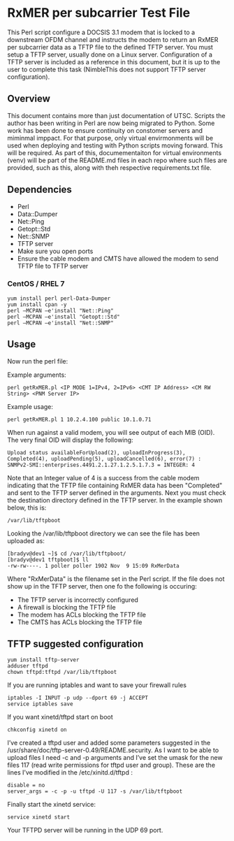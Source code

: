 # RxMER per subcarrier Test File
This Perl script configure a DOCSIS 3.1 modem that is locked to a downstream OFDM channel and instructs the modem to return an RxMER per subcarrier data as a TFTP file to the defined TFTP server. You must setup a TFTP server, usually done on a Linux server. Configuration of a TFTP server is included as a reference in this document, but it is up to the user to complete this task (NimbleThis does not support TFTP server configuration).

## Overview
This document contains more than just documentation of UTSC. Scripts the author has been writing in Perl are now being migrated to Python. Some work has been done to ensure continuity on constomer servers and miminmal imppact. For that purpose, only virtual envirmonments will be used when deploying and testing with Python scripts moving forward. This will be required. As part of this, documementaiton for virtual environments (venv) will be part of the README.md files in each repo where such files are provided, such as this, along with theh respective requirements.txt file.

## Dependencies
- Perl
- Data::Dumper
- Net::Ping
- Getopt::Std
- Net::SNMP
- TFTP server
- Make sure you open ports
- Ensure the cable modem and CMTS have allowed the modem to send TFTP file to TFTP server

### CentOS / RHEL 7
    yum install perl perl-Data-Dumper
    yum install cpan -y
    perl –MCPAN –e'install "Net::Ping"
    perl –MCPAN –e'install "Getopt::Std"
    perl –MCPAN –e'install "Net::SNMP"

## Usage
Now run the perl file:

Example arguments:
    
    perl getRxMER.pl <IP MODE 1=IPv4, 2=IPv6> <CMT IP Address> <CM RW String> <PNM Server IP>

Example usage:
    
    perl getRxMER.pl 1 10.2.4.100 public 10.1.0.71

When run against a valid modem, you will see output of each MIB (OID). The very final OID will display the following:

    Upload status availableForUpload(2), uploadInProgress(3), Completed(4), uploadPending(5), uploadCancelled(6), error(7) :
    SNMPv2-SMI::enterprises.4491.2.1.27.1.2.5.1.7.3 = INTEGER: 4

Note that an Integer value of 4 is a success from the cable modem indicating that the TFTP file containing RxMER data has been "Completed" and sent to the TFTP server defined in the arguments. Next you must check the destination directory defined in the TFTP server. In the example shown below, this is:

    /var/lib/tftpboot

Looking the /var/lib/tftpboot directory we can see the file has been uploaded as:
    
    [bradyv@dev1 ~]$ cd /var/lib/tftpboot/
    [bradyv@dev1 tftpboot]$ ll
    -rw-rw----. 1 poller poller 1902 Nov  9 15:09 RxMerData

Where "RxMerData" is the filename set in the Perl script. If the file does not show up in the TFTP server, then one fo the following is occuring:
- The TFTP server is incorrectly configured
- A firewall is blocking the TFTP file
- The modem has ACLs blocking the TFTP file
- The CMTS has ACLs blocking the TFTP file
    

## TFTP suggested configuration

    yum install tftp-server
    adduser tftpd
    chown tftpd:tftpd /var/lib/tftpboot

If you are running iptables and want to save your firewall rules
    
    iptables -I INPUT -p udp --dport 69 -j ACCEPT
    service iptables save

If you want xinetd/tftpd start on boot
    
    chkconfig xinetd on

I’ve created a tftpd user and added some parameters suggested in the /usr/share/doc/tftp-server-0.49/README.security. As I want to be able to upload files I need -c and -p arguments and I’ve set the umask for the new files 117 (read write permissions for tftpd user and group). These are the lines I’ve modified in the /etc/xinitd.d/tftpd :

    disable = no
    server_args = -c -p -u tftpd -U 117 -s /var/lib/tftpboot

Finally start the xinetd service:

    service xinetd start

Your TFTPD server will be running in the UDP 69 port.
